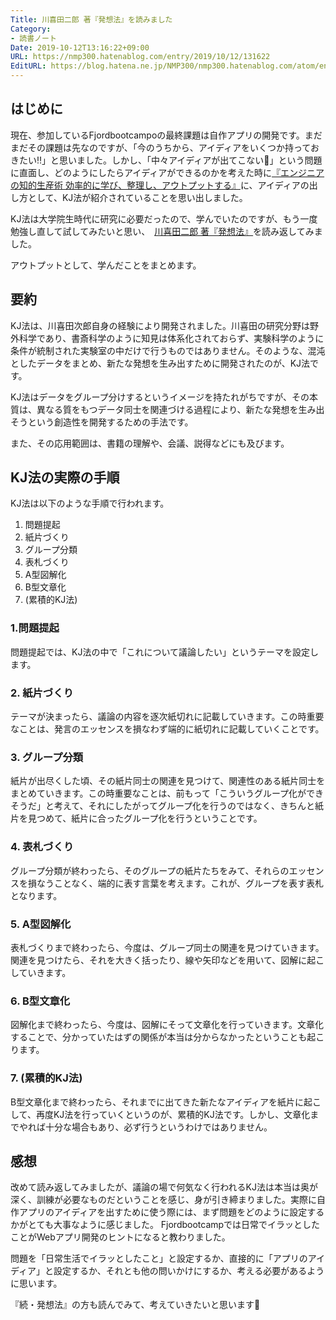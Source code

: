 ```yaml
---
Title: 川喜田二郎 著『発想法』を読みました
Category:
- 読書ノート
Date: 2019-10-12T13:16:22+09:00
URL: https://nmp300.hatenablog.com/entry/2019/10/12/131622
EditURL: https://blog.hatena.ne.jp/NMP300/nmp300.hatenablog.com/atom/entry/26006613448165027
---
```


## はじめに

現在、参加しているFjordbootcampoの最終課題は自作アプリの開発です。まだまだその課題は先なのですが、「今のうちから、アイディアをいくつか持っておきたい‼️」と思いました。しかし、「中々アイディアが出てこない🥶」という問題に直面し、どのようにしたらアイディアができるのかを考えた時に[『エンジニアの知的生産術 効率的に学び、整理し、アウトプットする』](https://www.amazon.co.jp/%E3%82%A8%E3%83%B3%E3%82%B8%E3%83%8B%E3%82%A2%E3%81%AE%E7%9F%A5%E7%9A%84%E7%94%9F%E7%94%A3%E8%A1%93-%E2%94%80%E2%94%80%E5%8A%B9%E7%8E%87%E7%9A%84%E3%81%AB%E5%AD%A6%E3%81%B3%E3%80%81%E6%95%B4%E7%90%86%E3%81%97%E3%80%81%E3%82%A2%E3%82%A6%E3%83%88%E3%83%97%E3%83%83%E3%83%88%E3%81%99%E3%82%8B-WEB-PRESS-plus%E3%82%B7%E3%83%AA%E3%83%BC%E3%82%BA/dp/4774198765)に、アイディアの出し方として、KJ法が紹介されていることを思い出しました。

KJ法は大学院生時代に研究に必要だったので、学んでいたのですが、もう一度勉強し直して試してみたいと思い、　[川喜田二郎 著『発想法』](https://www.amazon.co.jp/%E7%99%BA%E6%83%B3%E6%B3%95-%E6%94%B9%E7%89%88-%E5%89%B5%E9%80%A0%E6%80%A7%E9%96%8B%E7%99%BA%E3%81%AE%E3%81%9F%E3%82%81%E3%81%AB-%E5%B7%9D%E5%96%9C%E7%94%B0-%E4%BA%8C%E9%83%8E/dp/4121801369/ref=sr_1_1?__mk_ja_JP=%E3%82%AB%E3%82%BF%E3%82%AB%E3%83%8A&keywords=%E7%99%BA%E6%83%B3%E6%B3%95&qid=1570853592&s=books&sr=1-1)を読み返してみました。

アウトプットとして、学んだことをまとめます。

## 要約

KJ法は、川喜田次郎自身の経験により開発されました。川喜田の研究分野は野外科学であり、書斎科学のように知見は体系化されておらず、実験科学のように条件が統制された実験室の中だけで行うものではありません。そのような、混沌としたデータをまとめ、新たな発想を生み出すために開発されたのが、KJ法です。

KJ法はデータをグループ分けするというイメージを持たれがちですが、その本質は、異なる質をもつデータ同士を関連づける過程により、新たな発想を生み出そうという創造性を開発するための手法です。

また、その応用範囲は、書籍の理解や、会議、説得などにも及びます。

## KJ法の実際の手順

KJ法は以下のような手順で行われます。

1. 問題提起
2. 紙片づくり
3. グループ分類
4. 表札づくり
5. A型図解化
6. B型文章化
7. (累積的KJ法)

### 1.問題提起

問題提起では、KJ法の中で「これについて議論したい」というテーマを設定します。

### 2. 紙片づくり

テーマが決まったら、議論の内容を逐次紙切れに記載していきます。この時重要なことは、発言のエッセンスを損なわず端的に紙切れに記載していくことです。

### 3. グループ分類

紙片が出尽くした頃、その紙片同士の関連を見つけて、関連性のある紙片同士をまとめていきます。この時重要なことは、前もって「こういうグループ化ができそうだ」と考えて、それにしたがってグループ化を行うのではなく、きちんと紙片を見つめて、紙片に合ったグループ化を行うということです。

### 4. 表札づくり

グループ分類が終わったら、そのグループの紙片たちをみて、それらのエッセンスを損なうことなく、端的に表す言葉を考えます。これが、グループを表す表札となります。

### 5. A型図解化

表札づくりまで終わったら、今度は、グループ同士の関連を見つけていきます。関連を見つけたら、それを大きく括ったり、線や矢印などを用いて、図解に起こしていきます。

### 6. B型文章化

図解化まで終わったら、今度は、図解にそって文章化を行っていきます。文章化することで、分かっていたはずの関係が本当は分からなかったということも起こります。

### 7. (累積的KJ法)

B型文章化まで終わったら、それまでに出てきた新たなアイディアを紙片に起こして、再度KJ法を行っていくというのが、累積的KJ法です。しかし、文章化までやれば十分な場合もあり、必ず行うというわけではありません。

## 感想

改めて読み返してみましたが、議論の場で何気なく行われるKJ法は本当は奥が深く、訓練が必要なものだということを感じ、身が引き締まりました。実際に自作アプリのアイディアを出すために使う際には、まず問題をどのように設定するかがとても大事なように感じました。
Fjordbootcampでは日常でイラッとしたことがWebアプリ開発のヒントになると教わりました。

問題を「日常生活でイラッとしたこと」と設定するか、直接的に「アプリのアイディア」と設定するか、それとも他の問いかけにするか、考える必要があるように思います。

『続・発想法』の方も読んでみて、考えていきたいと思います🤔
